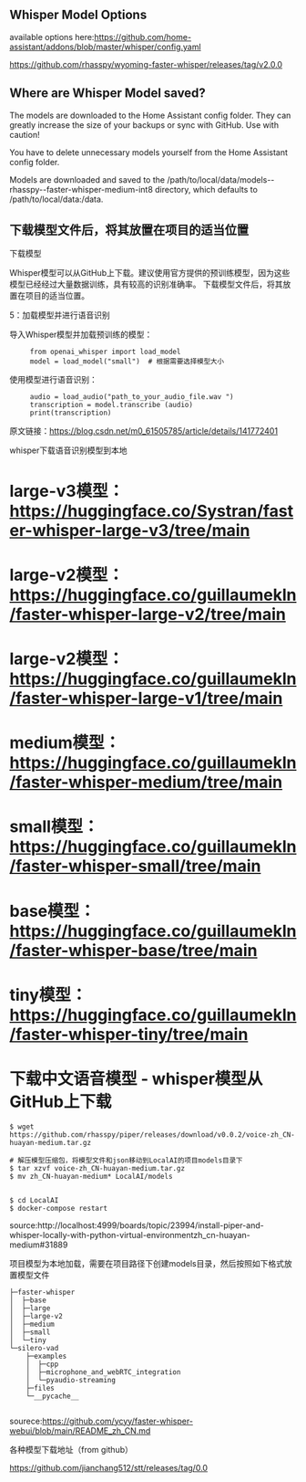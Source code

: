 ## Whisper Model Options

available options here:https://github.com/home-assistant/addons/blob/master/whisper/config.yaml



https://github.com/rhasspy/wyoming-faster-whisper/releases/tag/v2.0.0

## Where are Whisper Model saved?
The models are downloaded to the Home Assistant config folder. They can greatly increase the size of your backups or sync with GitHub. Use with caution!

You have to delete unnecessary models yourself from the Home Assistant config folder.

Models are downloaded and saved to the /path/to/local/data/models--rhasspy--faster-whisper-medium-int8 directory, which defaults to /path/to/local/data:/data. 




## 下载模型文件后，将其放置在项目的适当位置

下载模型

Whisper模型可以从GitHub上下载。建议使用官方提供的预训练模型，因为这些模型已经经过大量数据训练，具有较高的识别准确率。
下载模型文件后，将其放置在项目的适当位置。

5：加载模型并进行语音识别

导入Whisper模型并加载预训练的模型：
~~~
     from openai_whisper import load_model
     model = load_model("small")  # 根据需要选择模型大小
~~~     
使用模型进行语音识别：
~~~
     audio = load_audio("path_to_your_audio_file.wav ")
     transcription = model.transcribe (audio)
     print(transcription)
~~~     

原文链接：https://blog.csdn.net/m0_61505785/article/details/141772401


whisper下载语音识别模型到本地

# large-v3模型：https://huggingface.co/Systran/faster-whisper-large-v3/tree/main

# large-v2模型：https://huggingface.co/guillaumekln/faster-whisper-large-v2/tree/main

# large-v2模型：https://huggingface.co/guillaumekln/faster-whisper-large-v1/tree/main

# medium模型：https://huggingface.co/guillaumekln/faster-whisper-medium/tree/main

# small模型：https://huggingface.co/guillaumekln/faster-whisper-small/tree/main

# base模型：https://huggingface.co/guillaumekln/faster-whisper-base/tree/main

# tiny模型：https://huggingface.co/guillaumekln/faster-whisper-tiny/tree/main


# 下载中文语音模型 - whisper模型从GitHub上下载
~~~
$ wget https://github.com/rhasspy/piper/releases/download/v0.0.2/voice-zh_CN-huayan-medium.tar.gz

# 解压模型压缩包，将模型文件和json移动到LocalAI的项目models目录下
$ tar xzvf voice-zh_CN-huayan-medium.tar.gz
$ mv zh_CN-huayan-medium* LocalAI/models


$ cd LocalAI
$ docker-compose restart
~~~
source:http://localhost:4999/boards/topic/23994/install-piper-and-whisper-locally-with-python-virtual-environmentzh_cn-huayan-medium#31889

项目模型为本地加载，需要在项目路径下创建models目录，然后按照如下格式放置模型文件
~~~
├─faster-whisper
│  ├─base
│  ├─large
│  ├─large-v2
│  ├─medium
│  ├─small
│  └─tiny
└─silero-vad
    ├─examples
    │  ├─cpp
    │  ├─microphone_and_webRTC_integration
    │  └─pyaudio-streaming
    ├─files
    └─__pycache__


~~~
sourece:https://github.com/ycyy/faster-whisper-webui/blob/main/README_zh_CN.md



各种模型下载地址（from github）

https://github.com/jianchang512/stt/releases/tag/0.0